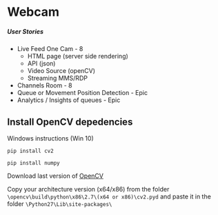 # Webcam

##### User Stories

* Live Feed One Cam - 8
  * HTML page (server side rendering)
  * API (json)
  * Video Source (openCV)
  * Streaming MMS/RDP
* Channels Room - 8
* Queue or Movement Position Detection - Epic
* Analytics / Insights of queues  - Epic


## Install OpenCV depedencies

Windows instructions (Win 10)

``` pip install cv2 ```

``` pip install numpy ```

Download last version of [OpenCV](http://sourceforge.net/projects/opencvlibrary/files/opencv-win/3.0.0/)

Copy your architecture version (x64/x86) from the folder  ``` \opencv\build\python\x86\2.7\(x64 or x86)\cv2.pyd ``` and paste it in the folder ```\Python27\Lib\site-packages\ ```

